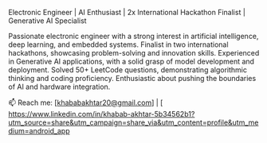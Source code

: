 

Electronic Engineer | AI Enthusiast | 2x International Hackathon Finalist | Generative AI Specialist

Passionate electronic engineer with a strong interest in artificial intelligence, deep learning, and embedded systems. Finalist in two international hackathons, showcasing problem-solving and innovation skills. Experienced in Generative AI applications, with a solid grasp of model development and deployment. Solved 50+ LeetCode questions, demonstrating algorithmic thinking and coding proficiency. Enthusiastic about pushing the boundaries of AI and hardware integration.

📫 Reach me: [khababakhtar20@gmail.com] | [
https://www.linkedin.com/in/khabab-akhtar-5b34562b1?utm_source=share&utm_campaign=share_via&utm_content=profile&utm_medium=android_app
